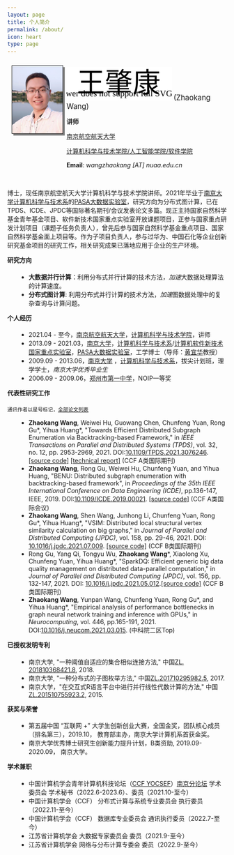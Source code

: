 ```yaml
---
layout: page
title: 个人简介
permalink: /about/
icon: heart
type: page
---
```


<style>
    h4 {
        margin-top: 1em;
    }
    ul {
        margin-left: 5%;
    }

</style>

<div style="display:flex;">

<div style="flex:20%; padding:10px">

<img src="/img/myphoto2.jpeg" style="width:150px; border-style: solid; border-width:thin; box-shadow: 4px 4px grey;" />

</div>

<div style="flex:70%; padding: 0px; text-align: left;" >

<p>
<img src="/img/my-chinese-name.svg" /> <big>(Zhaokang Wang)</big>
</p>

<p><b>讲师</b></p>

<p><a href="https://www.nuaa.edu.cn" target="_blank">南京航空航天大学</a></p>

<p><a href="http://cs.nuaa.edu.cn">计算机科学与技术学院/人工智能学院/软件学院</a></p>

<p><b>Email</b>: <em>wangzhaokang [AT] nuaa.edu.cn</em></p>

</div>

</div>

<br>

博士，现任南京航空航天大学计算机科学与技术学院讲师。2021年毕业于[南京大学计算机科学与技术系](https://cs.nju.edu.cn)的[PASA大数据实验室](http://pasa-bigdata.nju.edu.cn/)，研究方向为分布式图计算，已在TPDS、ICDE、JPDC等国际著名期刊/会议发表论文多篇。现正主持国家自然科学基金青年基金项目、软件新技术国家重点实验室开放课题项目，正参与国家重点研发计划项目（课题子任务负责人），曾先后参与国家自然科学基金重点项目、国家自然科学基金面上项目等。作为子项目负责人，参与过华为、中国石化等企业创新研究基金项目的研究工作，相关研究成果已落地应用于企业的生产环境。

#### 研究方向

- **大数据并行计算**：利用分布式并行计算的技术方法，*加速*大数据处理算法的计算速度。
- **分布式图计算**: 利用分布式并行计算的技术方法，*加速*图数据处理中的复杂查询与计算问题。

#### 个人经历

* 2021.04 - 至今，[南京航空航天大学](https://www.nuaa.edu.cn)，[计算机科学与技术学院](http://cs.nuaa.edu.cn)，讲师
* 2013.09 - 2021.03，[南京大学](http://www.nju.edu.cn)，[计算机科学与技术系](http://cs.nju.edu.cn)/[计算机软件新技术国家重点实验室](http://keysoftlab.nju.edu.cn)，[PASA大数据实验室](http://pasa-bigdata.nju.edu.cn)，工学博士（导师：[黄宜华](http://cs.nju.edu.cn/yhuang)教授）
* 2009.09 - 2013.06，[南京大学](http://www.nju.edu.cn) ，[计算机科学与技术系](http://cs.nju.edu.cn)，拔尖计划班，理学学士，*南京大学优秀毕业生*
* 2006.09 - 2009.06，[郑州市第一中学](http://www.zzyz.com.cn/)，NOIP一等奖

#### 代表性研究工作

<small>通讯作者以星号标记，[全部论文列表](/about/publicationlist)</small>


- **Zhaokang Wang**, Weiwei Hu, Guowang Chen, Chunfeng Yuan, Rong Gu\*, Yihua Huang\*, "Towards Efficient Distributed Subgraph Enumeration via Backtracking-based Framework," in *IEEE Transactions on Parallel and Distributed Systems (TPDS)*, vol. 32, no. 12, pp. 2953-2969, 2021. DOI:[10.1109/TPDS.2021.3076246](https://doi.org/10.1109/TPDS.2021.3076246). [[source code]](https://github.com/PasaLab/BENU) [[technical report]](https://arxiv.org/abs/2006.12819) (CCF A类国际期刊)
- **Zhaokang Wang**, Rong Gu, Weiwei Hu, Chunfeng Yuan, and Yihua Huang, "BENU: Distributed subgraph enumeration with backtracking-based framework", in *Proceedings of the 35th IEEE International Conference on Data Engineering (ICDE)*, pp.136-147, IEEE, 2019. DOI:[10.1109/ICDE.2019.00021](https://doi.org/10.1109/ICDE.2019.00021). [[source code]](https://github.com/PasaLab/BENU) (CCF A类国际会议)
- **Zhaokang Wang**, Shen Wang, Junhong Li, Chunfeng Yuan, Rong Gu\*, Yihua Huang\*, "VSIM: Distributed local structural vertex similarity calculation on big graphs," in *Journal of Parallel and Distributed Computing (JPDC)*, vol. 158, pp. 29-46, 2021. DOI: [10.1016/j.jpdc.2021.07.009](https://doi.org/10.1016/j.jpdc.2021.07.009). [[source code]](https://github.com/PasaLab/VSIM) (CCF B类国际期刊)
- Rong Gu, Yang Qi, Tongyu Wu, **Zhaokang Wang**\*, Xiaolong Xu, Chunfeng Yuan, Yihua Huang\*, "SparkDQ: Efficient generic big data quality management on distributed data-parallel computation," in *Journal of Parallel and Distributed Computing (JPDC)*, vol. 156, pp. 132-147, 2021. DOI: [10.1016/j.jpdc.2021.05.012](https://doi.org/10.1016/j.jpdc.2021.05.012).[[source code]](https://github.com/PasaLab/SparkDQ) (CCF B类国际期刊)
- **Zhaokang Wang**, Yunpan Wang, Chunfeng Yuan, Rong Gu\*, and Yihua Huang\*, "Empirical analysis of performance bottlenecks in graph neural network training and inference with GPUs," in *Neurocomputing*, vol. 446, pp.165-191, 2021. DOI:[10.1016/j.neucom.2021.03.015](https://doi.org/10.1016/j.neucom.2021.03.015). (中科院二区Top)

#### 已授权发明专利

* 南京大学, "一种阈值自适应的集合相似连接方法," 中国[ZL. 201810368421.8](https://kns.cnki.net/kcms/detail/detail.aspx?dbcode=SCPD&dbname=SCPD2019&filename=CN108573052B&v=FtLPguNHabbvr7j6c5ZkD8ngXn9vPBAv9yBwqR85tHgTniY9AR30mU4IdVgtmVpJ), 2018.
* 南京大学, "一种分布式的子图枚举方法," 中国[ZL.201710295982.5](https://kns.cnki.net/kcms/detail/detail.aspx?dbcode=SCPD&dbname=SCPD2020&filename=CN106991195B&v=OkzOw%25mmd2Bz1HwopuYpApvirwT94vuoB65OJ1voDesM63tlR3YQTtBKzC7UXSRG6nycU), 2017.
* 南京大学，"在交互式R语言平台中进行并行线性代数计算的方法," 中国[ZL.201510755923.2](https://kns.cnki.net/kcms/detail/detail.aspx?dbcode=SCPD&dbname=SCPD2019&filename=CN105389220B&v=%25mmd2Bue%25mmd2BPsOHDD3bf%25mmd2FOc63MBU7SYEXjYXEMrFzv3rXpw5xw8rMCl2seee%25mmd2F%25mmd2Fxp5JU80zj), 2015. 

#### 获奖与荣誉

- 第五届中国 “互联网 +” 大学生创新创业大赛，全国金奖，团队核心成员（排名第三），2019.10， 教育部主办，南京大学计算机系首获金奖。
- 南京大学优秀博士研究生创新能力提升计划，B类资助, 2019.09-2020.09， 南京大学。

#### 学术兼职

- 中国计算机学会青年计算机科技论坛（[CCF YOCSEF](http://www.yocsef.org.cn/)）[南京分论坛](http://www.yocsef.org.cn/YOCSEF/Branches/Nanjing/) 学术委员会 学术秘书（2022.6-2023.6）、委员（2021.10-至今）
- 中国计算机学会（CCF） 分布式计算与系统专业委员会 执行委员（2022.11-至今）
- 中国计算机学会（CCF） 数据库专业委员会 通讯执行委员（2022.7-至今）
- 江苏省计算机学会 大数据专家委员会 委员（2021.9-至今）
- 江苏省计算机学会 网络与分布计算专委会 委员（2022.9-至今）
